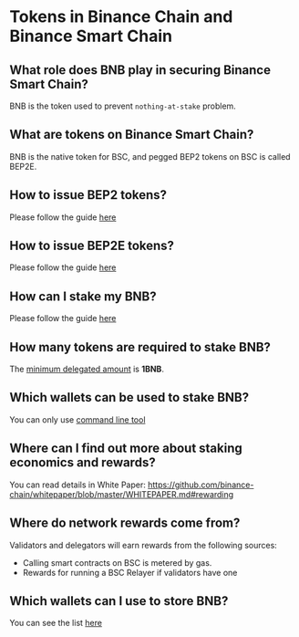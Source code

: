 # Tokens in Binance Chain and Binance Smart Chain

## What role does BNB play in securing Binance Smart Chain?

BNB is the token used to prevent `nothing-at-stake` problem.

## What are tokens on Binance Smart Chain?

BNB is the native token for BSC, and pegged BEP2 tokens on BSC is called BEP2E.

## How to issue BEP2 tokens?

Please follow the guide [here](https://community.binance.org/topic/2487/)

## How to issue BEP2E tokens?

Please follow the guide [here](../../smart-chain/developer/issue-BEP2E.md)

## How can I stake my BNB?

Please follow the guide [here](../../smart-chain/delegator/del-guide.md)

## How many tokens are required to stake BNB?

The [minimum delegated amount](../../smart-chain/validator/Parameters.md) is **1BNB**.

## Which wallets can be used to stake BNB?

You can only use [command line tool](https://github.com/binance-chain/smart-chain-binary/tree/pre-release/bc/cli)

## Where can I find out more about staking economics and rewards?

You can read details in White Paper: <https://github.com/binance-chain/whitepaper/blob/master/WHITEPAPER.md#rewarding>

## Where do network rewards come from?

Validators and delegators will earn rewards from the following sources:

* Calling smart contracts on BSC is metered by gas.
* Rewards for running a BSC Relayer if validators have one

## Which wallets can I use to store BNB?

You can see the list [here](../../wallets.md)